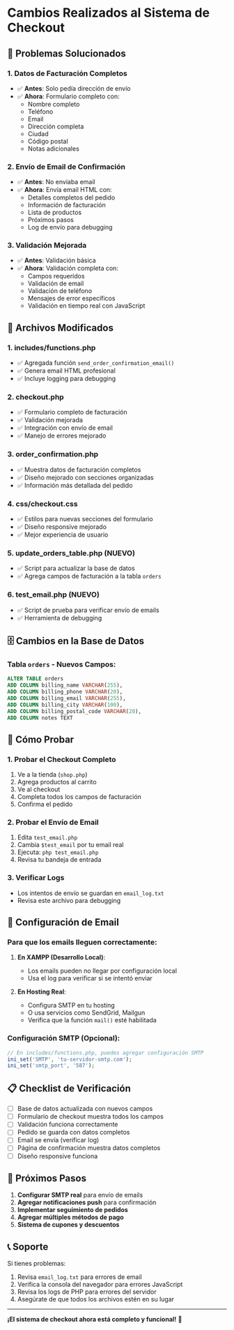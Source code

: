 # Cambios Realizados al Sistema de Checkout

## 🎯 Problemas Solucionados

### 1. **Datos de Facturación Completos**
- ✅ **Antes**: Solo pedía dirección de envío
- ✅ **Ahora**: Formulario completo con:
  - Nombre completo
  - Teléfono
  - Email
  - Dirección completa
  - Ciudad
  - Código postal
  - Notas adicionales

### 2. **Envío de Email de Confirmación**
- ✅ **Antes**: No enviaba email
- ✅ **Ahora**: Envía email HTML con:
  - Detalles completos del pedido
  - Información de facturación
  - Lista de productos
  - Próximos pasos
  - Log de envío para debugging

### 3. **Validación Mejorada**
- ✅ **Antes**: Validación básica
- ✅ **Ahora**: Validación completa con:
  - Campos requeridos
  - Validación de email
  - Validación de teléfono
  - Mensajes de error específicos
  - Validación en tiempo real con JavaScript

## 📁 Archivos Modificados

### 1. **includes/functions.php**
- ✅ Agregada función `send_order_confirmation_email()`
- ✅ Genera email HTML profesional
- ✅ Incluye logging para debugging

### 2. **checkout.php**
- ✅ Formulario completo de facturación
- ✅ Validación mejorada
- ✅ Integración con envío de email
- ✅ Manejo de errores mejorado

### 3. **order_confirmation.php**
- ✅ Muestra datos de facturación completos
- ✅ Diseño mejorado con secciones organizadas
- ✅ Información más detallada del pedido

### 4. **css/checkout.css**
- ✅ Estilos para nuevas secciones del formulario
- ✅ Diseño responsive mejorado
- ✅ Mejor experiencia de usuario

### 5. **update_orders_table.php** (NUEVO)
- ✅ Script para actualizar la base de datos
- ✅ Agrega campos de facturación a la tabla `orders`

### 6. **test_email.php** (NUEVO)
- ✅ Script de prueba para verificar envío de emails
- ✅ Herramienta de debugging

## 🗄️ Cambios en la Base de Datos

### Tabla `orders` - Nuevos Campos:
```sql
ALTER TABLE orders 
ADD COLUMN billing_name VARCHAR(255),
ADD COLUMN billing_phone VARCHAR(20),
ADD COLUMN billing_email VARCHAR(255),
ADD COLUMN billing_city VARCHAR(100),
ADD COLUMN billing_postal_code VARCHAR(20),
ADD COLUMN notes TEXT
```

## 🧪 Cómo Probar

### 1. **Probar el Checkout Completo**
1. Ve a la tienda (`shop.php`)
2. Agrega productos al carrito
3. Ve al checkout
4. Completa todos los campos de facturación
5. Confirma el pedido

### 2. **Probar el Envío de Email**
1. Edita `test_email.php`
2. Cambia `$test_email` por tu email real
3. Ejecuta: `php test_email.php`
4. Revisa tu bandeja de entrada

### 3. **Verificar Logs**
- Los intentos de envío se guardan en `email_log.txt`
- Revisa este archivo para debugging

## 🔧 Configuración de Email

### Para que los emails lleguen correctamente:

1. **En XAMPP (Desarrollo Local)**:
   - Los emails pueden no llegar por configuración local
   - Usa el log para verificar si se intentó enviar

2. **En Hosting Real**:
   - Configura SMTP en tu hosting
   - O usa servicios como SendGrid, Mailgun
   - Verifica que la función `mail()` esté habilitada

### Configuración SMTP (Opcional):
```php
// En includes/functions.php, puedes agregar configuración SMTP
ini_set('SMTP', 'tu-servidor-smtp.com');
ini_set('smtp_port', '587');
```

## 📋 Checklist de Verificación

- [ ] Base de datos actualizada con nuevos campos
- [ ] Formulario de checkout muestra todos los campos
- [ ] Validación funciona correctamente
- [ ] Pedido se guarda con datos completos
- [ ] Email se envía (verificar log)
- [ ] Página de confirmación muestra datos completos
- [ ] Diseño responsive funciona

## 🚀 Próximos Pasos

1. **Configurar SMTP real** para envío de emails
2. **Agregar notificaciones push** para confirmación
3. **Implementar seguimiento de pedidos**
4. **Agregar múltiples métodos de pago**
5. **Sistema de cupones y descuentos**

## 📞 Soporte

Si tienes problemas:
1. Revisa `email_log.txt` para errores de email
2. Verifica la consola del navegador para errores JavaScript
3. Revisa los logs de PHP para errores del servidor
4. Asegúrate de que todos los archivos estén en su lugar

---

**¡El sistema de checkout ahora está completo y funcional!** 🎉 